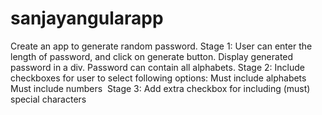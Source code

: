 # sanjayangularapp

Create an app to generate random password. Stage 1: User can enter the length of password, and click on generate button. Display generated password in a div. Password can contain all alphabets. Stage 2: Include checkboxes for user to select following options: Must include alphabets  Must include numbers  Stage 3: Add extra checkbox for including (must) special characters
